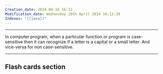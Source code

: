 ```yaml
---
Creation_date: 2024-04-10 16:12
Modification_date: Wednesday 10th April 2024 16:12:39
Indexes: "[[java]]"
---
```



----
 
In computer program, when a particular function or program is case-sensitive then it can recognize if a letter is a capital or a small letter.
And vice-versa for non case-sensitive. 





---
## Flash cards section
